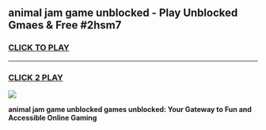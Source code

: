 
## animal jam game unblocked - Play Unblocked Gmaes & Free #2hsm7
<h3>
<a href="https://news.freeplayer.one?title=animal_jam_game_unblocked&ref=24F">CLICK TO PLAY</a></h3>
<hr>

<h3>
<a href="https://news.freeplayer.one?title=animal_jam_game_unblocked&ref=24F">CLICK 2 PLAY</a>
  
</h3>

<a href="https://news.freeplayer.one?title=animal_jam_game_unblocked&ref=24F/"><img src="https://clearcache.store/games.png"></a>


**animal jam game unblocked games unblocked: Your Gateway to Fun and Accessible Online Gaming**
